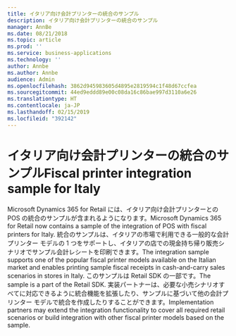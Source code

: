```yaml
---
title: イタリア向け会計プリンターの統合のサンプル
description: イタリア向け会計プリンターの統合のサンプル
manager: AnnBe
ms.date: 08/21/2018
ms.topic: article
ms.prod: ''
ms.service: business-applications
ms.technology: ''
author: Annbe
ms.author: Annbe
audience: Admin
ms.openlocfilehash: 3862d945983605d4895e2819594c1f48d67ccfea
ms.sourcegitcommit: 44ed9eddd89e00c08da16c86bae997d3110a6e26
ms.translationtype: HT
ms.contentlocale: ja-JP
ms.lasthandoff: 02/15/2019
ms.locfileid: "392142"
---
```

#  <a name="fiscal-printer-integration-sample-for-italy"></a><span data-ttu-id="1d0b4-103">イタリア向け会計プリンターの統合のサンプル</span><span class="sxs-lookup"><span data-stu-id="1d0b4-103">Fiscal printer integration sample for Italy</span></span>

<span data-ttu-id="1d0b4-104">Microsoft Dynamics 365 for Retail には、イタリア向け会計プリンターとの POS の統合のサンプルが含まれるようになります。</span><span class="sxs-lookup"><span data-stu-id="1d0b4-104">Microsoft Dynamics 365 for Retail now contains a sample of the integration of POS with fiscal printers for Italy.</span></span> <span data-ttu-id="1d0b4-105">統合のサンプルは、イタリアの市場で利用できる一般的な会計プリンター モデルの 1 つをサポートし、イタリアの店での現金持ち帰り販売シナリオでサンプル会計レシートを印刷できます。</span><span class="sxs-lookup"><span data-stu-id="1d0b4-105">The integration sample supports one of the popular fiscal printer models available on the Italian market and enables printing sample fiscal receipts in cash-and-carry sales scenarios in stores in Italy.</span></span> <span data-ttu-id="1d0b4-106">このサンプルは Retail SDK の一部です。</span><span class="sxs-lookup"><span data-stu-id="1d0b4-106">The sample is a part of the Retail SDK.</span></span> <span data-ttu-id="1d0b4-107">実装パートナーは、必要な小売シナリオすべてに対応できるように統合機能を拡張したり、サンプルに基づいて他の会計プリンター モデルで統合を作成したりすることができます。</span><span class="sxs-lookup"><span data-stu-id="1d0b4-107">Implementation partners may extend the integration functionality to cover all required retail scenarios or build integration with other fiscal printer models based on the sample.</span></span> 
